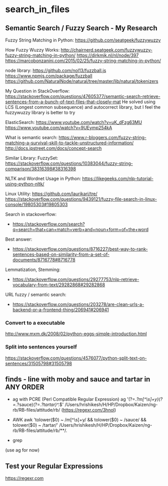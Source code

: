 # search_in_files

## Semantic Search / Fuzzy Search - My Research

Fuzzy String Matching in Python:
https://github.com/seatgeek/fuzzywuzzy

How Fuzzy Wuzzy Works:
http://chairnerd.seatgeek.com/fuzzywuzzy-fuzzy-string-matching-in-python/
https://dirkmjk.nl/nl/node/397
https://marcobonzanini.com/2015/02/25/fuzzy-string-matching-in-python/

node library:
https://github.com/nol13/fuzzball.js
https://www.npmjs.com/package/fuzzball
https://github.com/NaturalNode/natural/tree/master/lib/natural/tokenizers

My Question in StackOverflow:
https://stackoverflow.com/questions/47605377/semantic-search-retrieve-sentences-from-a-bunch-of-text-files-that-closely-mat
He solved using LCS (Longest common subsequence) and autocorrect library, but I feel the fuzzywuzzy library is better to try

ElasticSearch:
https://www.youtube.com/watch?v=uK_dFzg63MU
https://www.youtube.com/watch?v=9UEymp254kA

What is semantic search:
https://www.r-bloggers.com/fuzzy-string-matching-a-survival-skill-to-tackle-unstructured-information/
http://docs.ipstreet.com/docs/concept-search

Similar Library:
FuzzySet: https://stackoverflow.com/questions/10383044/fuzzy-string-comparison/38316398#38316398

NLTK and Wordnet Usage in Python:
https://likegeeks.com/nlp-tutorial-using-python-nltk/

Linux Utility:
https://github.com/laurikari/tre/
https://stackoverflow.com/questions/9439121/fuzzy-file-search-in-linux-console/19805303#19805303

Search in stackoverflow:
- https://stackoverflow.com/search?q=search+that+can+match+verb+and+noun+form+of+the+word

Best answer:
- https://stackoverflow.com/questions/8716227/best-way-to-rank-sentences-based-on-similarity-from-a-set-of-documents/8716778#8716778

Lemmatization, Stemming:
- https://stackoverflow.com/questions/29277753/nlp-retrieve-vocabulary-from-text/29282868#29282868

URL fuzzy / semantic search:
- https://stackoverflow.com/questions/203278/are-clean-urls-a-backend-or-a-frontend-thing/206941#206941

### Convert to a executable

http://www.mxm.dk/2008/02/python-eggs-simple-introduction.html

### Split into sentences yourself

https://stackoverflow.com/questions/4576077/python-split-text-on-sentences/31505798#31505798

## finds - line with moby and sauce and tartar in ANY ORDER

- ag with PCRE (Perl Compatible Regular Expression)
ag '(?=.*?m[^\s]+y)(?=.*?sauce)(?=.*?tartar)^.*$' /Users/hrishikesh/H/HP/Dropbox/Kaizen/ng-rb/RB-files/attitude/rb/
(https://regexr.com/3hnol)

- AWK
awk 'tolower($0) ~ /m[^\s]+y/ && tolower($0) ~ /sauce/ && tolower($0) ~ /tartar/' /Users/hrishikesh/H/HP/Dropbox/Kaizen/ng-rb/RB-files/attitude/rb/**/*.*

- grep

(use ag for now)

## Test your Regular Expressions

https://regexr.com

